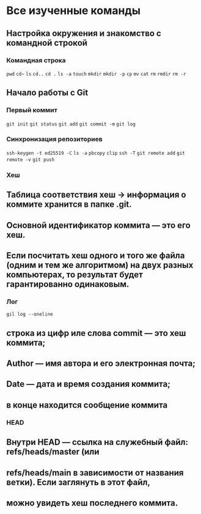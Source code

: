 # Все изученные команды

## Настройка окружения и знакомство с командной строкой

### Командная строка

`pwd`
`cd~`
`ls`
`cd..`
`cd .`
`ls -a`
`touch`
`mkdir`
`mkdir -p`
`cp`
`mv`
`cat`
`rm`
`rmdir`
`rm -r`

## Начало работы с Git

### Первый коммит

`git init`
`git status`
`git add`
`git commit -m`
`git log`

### Синхронизация репозиториев

`ssh-keygen -t ed25519 -C`
`ls -a`
`pbcopy`
`clip`
`ssh -T`
`git remote add`
`git remote -v`
`git push`

### Хеш

## Таблица соответствия хеш → информация о коммите хранится в папке .git.
## Основной идентификатор коммита — это его хеш.
## Если посчитать хеш одного и того же файла (одним и тем же алгоритмом) на двух разных компьютерах, то результат будет гарантированно одинаковым.

### Лог

`gil log --oneline`

## строка из цифр иле слова commit — это хеш коммита;
## Author — имя автора и его электронная почта;
## Date — дата и время создания коммита;
## в конце находится сообщение коммита

### HEAD

## Внутри HEAD — ссылка на служебный файл: refs/heads/master (или
## refs/heads/main в зависимости от названия ветки). Если заглянуть в этот файл,
## можно увидеть хеш последнего коммита.

